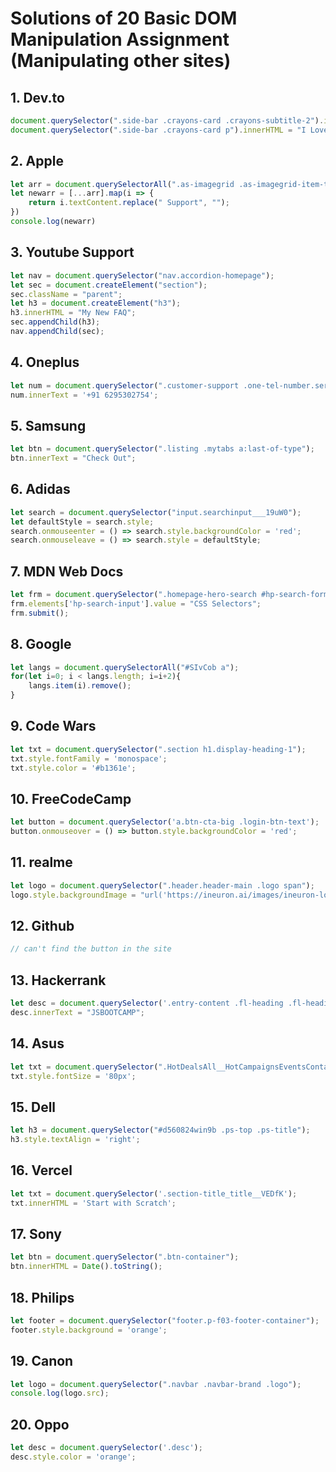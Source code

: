 # Solutions of 20 Basic DOM Manipulation Assignment (Manipulating other sites)

## 1. Dev.to

```js
document.querySelector(".side-bar .crayons-card .crayons-subtitle-2").innerHTML = "Tousif";
document.querySelector(".side-bar .crayons-card p").innerHTML = "I Love Computers";
```

## 2. Apple
```js
let arr = document.querySelectorAll(".as-imagegrid .as-imagegrid-item-title");
let newarr = [...arr].map(i => {
    return i.textContent.replace(" Support", "");
})
console.log(newarr)
```

## 3. Youtube Support
```js
let nav = document.querySelector("nav.accordion-homepage");
let sec = document.createElement("section");
sec.className = "parent";
let h3 = document.createElement("h3");
h3.innerHTML = "My New FAQ";
sec.appendChild(h3);
nav.appendChild(sec);
```

## 4. Oneplus
```js
let num = document.querySelector(".customer-support .one-tel-number.service-number");
num.innerText = '+91 6295302754';
```

## 5. Samsung
```js
let btn = document.querySelector(".listing .mytabs a:last-of-type");
btn.innerText = "Check Out";
```

## 6. Adidas
```js
let search = document.querySelector("input.searchinput___19uW0");
let defaultStyle = search.style;
search.onmouseenter = () => search.style.backgroundColor = 'red';
search.onmouseleave = () => search.style = defaultStyle;
```

## 7. MDN Web Docs
```js
let frm = document.querySelector(".homepage-hero-search #hp-search-form");
frm.elements['hp-search-input'].value = "CSS Selectors";
frm.submit();
```

## 8. Google
```js
let langs = document.querySelectorAll("#SIvCob a");
for(let i=0; i < langs.length; i=i+2){
    langs.item(i).remove();
}
```

## 9. Code Wars
```js
let txt = document.querySelector(".section h1.display-heading-1");
txt.style.fontFamily = 'monospace';
txt.style.color = '#b1361e';
```

## 10. FreeCodeCamp
```js
let button = document.querySelector('a.btn-cta-big .login-btn-text');
button.onmouseover = () => button.style.backgroundColor = 'red';
```

## 11. realme
```js
let logo = document.querySelector(".header.header-main .logo span");
logo.style.backgroundImage = "url('https://ineuron.ai/images/ineuron-logo.png')";
```

## 12. Github
```js
// can't find the button in the site
```

## 13. Hackerrank
```js
let desc = document.querySelector('.entry-content .fl-heading .fl-heading-text');
desc.innerText = "JSBOOTCAMP";
```

## 14. Asus
```js
let txt = document.querySelector(".HotDealsAll__HotCampaignsEventsContainer__FK0V2 .HotDealsAll__Heading__2fIbe");
txt.style.fontSize = '80px';
```

## 15. Dell
```js
let h3 = document.querySelector("#d560824win9b .ps-top .ps-title");
h3.style.textAlign = 'right';
```

## 16. Vercel
```js
let txt = document.querySelector('.section-title_title__VEDfK');
txt.innerHTML = 'Start with Scratch';
```

## 17. Sony
```js
let btn = document.querySelector(".btn-container");
btn.innerHTML = Date().toString();
```

## 18. Philips
```js
let footer = document.querySelector("footer.p-f03-footer-container");
footer.style.background = 'orange';
```

## 19. Canon
```js
let logo = document.querySelector(".navbar .navbar-brand .logo");
console.log(logo.src);
```

## 20. Oppo
```js
let desc = document.querySelector('.desc');
desc.style.color = 'orange';
```